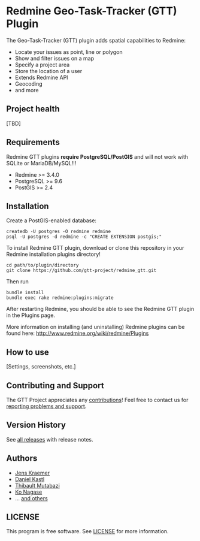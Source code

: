# Redmine Geo-Task-Tracker (GTT) Plugin

The Geo-Task-Tracker (GTT) plugin adds spatial capabilities to Redmine:

- Locate your issues as point, line or polygon
- Show and filter issues on a map
- Specify a project area
- Store the location of a user
- Extends Redmine API
- Geocoding
- and more

## Project health

[TBD]

## Requirements

Redmine GTT plugins **require PostgreSQL/PostGIS** and will not work with SQLite or MariaDB/MySQL!!!

- Redmine >= 3.4.0
- PostgreSQL >= 9.6
- PostGIS >= 2.4

## Installation

Create a PostGIS-enabled database:

```
createdb -U postgres -O redmine redmine
psql -U postgres -d redmine -c "CREATE EXTENSION postgis;"
```

To install Redmine GTT plugin, download or clone this repository in your Redmine installation plugins directory!

```
cd path/to/plugin/directory
git clone https://github.com/gtt-project/redmine_gtt.git
```

Then run

```
bundle install
bundle exec rake redmine:plugins:migrate
```

After restarting Redmine, you should be able to see the Redmine GTT plugin in the Plugins page.

More information on installing (and uninstalling) Redmine plugins can be found here: http://www.redmine.org/wiki/redmine/Plugins

## How to use

[Settings, screenshots, etc.]

## Contributing and Support

The GTT Project appreciates any [contributions](https://github.com/gtt-project/.github/blob/main/CONTRIBUTING.md)! Feel free to contact us for [reporting problems and support](https://github.com/gtt-project/.github/blob/main/CONTRIBUTING.md).

## Version History

See [all releases](https://github.com/gtt-project/redmine_gtt/releases) with release notes.

## Authors

- [Jens Kraemer](https://github.com/jkraemer)
- [Daniel Kastl](https://github.com/dkastl)
- [Thibault Mutabazi](https://github.com/eyewritecode)
- [Ko Nagase](https://github.com/sanak)
- ... [and others](https://github.com/gtt-project/redmine_gtt/graphs/contributors)

## LICENSE

This program is free software. See [LICENSE](LICENSE) for more information.
